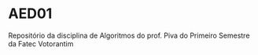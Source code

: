 # AED01
Repositório da disciplina de Algoritmos do prof. Piva do Primeiro Semestre da Fatec Votorantim
